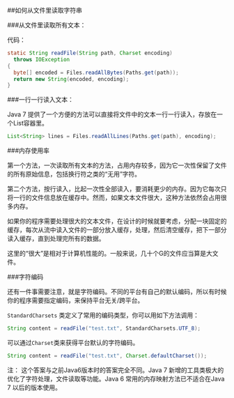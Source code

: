 ##如何从文件里读取字符串

###从文件里读取所有文本：

代码：
```java
static String readFile(String path, Charset encoding) 
  throws IOException 
{
  byte[] encoded = Files.readAllBytes(Paths.get(path));
  return new String(encoded, encoding);
}

```

###一行一行读入文本：

Java 7 提供了一个方便的方法可以直接将文件中的文本一行一行读入，存放在一个List容器里。
```JAVA
List<String> lines = Files.readAllLines(Paths.get(path), encoding);
```

###内存使用率

第一个方法，一次读取所有文本的方法，占用内存较多，因为它一次性保留了文件的所有原始信息，包括换行符之类的“无用”字符。

第二个方法，按行读入，比起一次性全部读入，要消耗更少的内存。因为它每次只将一行的文件信息放在缓存中。然而，如果文本文件很大，这种方法依然会占用很多内存。

如果你的程序需要处理很大的文本文件，在设计的时候就要考虑，分配一块固定的缓存，每次从流中读入文件的一部分放入缓存，处理，然后清空缓存，把下一部分读入缓存，直到处理完所有的数据。

这里的“很大”是相对于计算机性能的。一般来说，几十个G的文件应当算是大文件。

###字符编码

还有一件事需要注意，就是字符编码。不同的平台有自己的默认编码，所以有时候你的程序需要指定编码，来保持平台无关/跨平台。

```StandardCharsets``` 类定义了常用的编码类型，你可以用如下方法调用：

```java
String content = readFile("test.txt", StandardCharsets.UTF_8);
```

可以通过```Charset```类来获得平台默认的字符编码。

```java
String content = readFile("test.txt", Charset.defaultCharset());
```

注： 这个答案与之前Java6版本时的答案完全不同。Java 7 新增的工具类极大的优化了字符处理，文件读取等功能。Java 6 常用的内存映射方法已不适合在Java 7 以后的版本使用。




